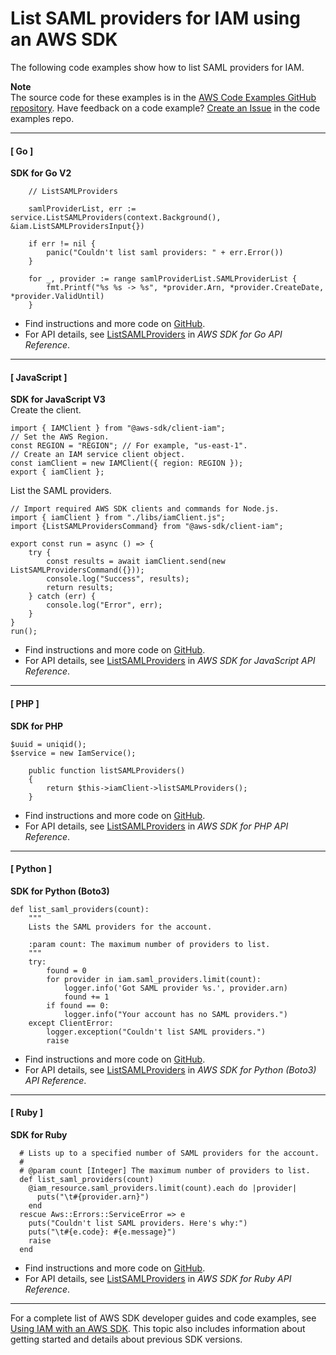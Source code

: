# List SAML providers for IAM using an AWS SDK<a name="example_iam_ListSAMLProviders_section"></a>

The following code examples show how to list SAML providers for IAM\.

**Note**  
The source code for these examples is in the [AWS Code Examples GitHub repository](https://github.com/awsdocs/aws-doc-sdk-examples)\. Have feedback on a code example? [Create an Issue](https://github.com/awsdocs/aws-doc-sdk-examples/issues/new/choose) in the code examples repo\. 

------
#### [ Go ]

**SDK for Go V2**  
  

```
	// ListSAMLProviders

	samlProviderList, err := service.ListSAMLProviders(context.Background(), &iam.ListSAMLProvidersInput{})

	if err != nil {
		panic("Couldn't list saml providers: " + err.Error())
	}

	for _, provider := range samlProviderList.SAMLProviderList {
		fmt.Printf("%s %s -> %s", *provider.Arn, *provider.CreateDate, *provider.ValidUntil)
	}
```
+  Find instructions and more code on [GitHub](https://github.com/awsdocs/aws-doc-sdk-examples/tree/main/gov2/iam#code-examples)\. 
+  For API details, see [ListSAMLProviders](https://pkg.go.dev/github.com/aws/aws-sdk-go-v2/service/iam#Client.ListSAMLProviders) in *AWS SDK for Go API Reference*\. 

------
#### [ JavaScript ]

**SDK for JavaScript V3**  
Create the client\.  

```
import { IAMClient } from "@aws-sdk/client-iam";
// Set the AWS Region.
const REGION = "REGION"; // For example, "us-east-1".
// Create an IAM service client object.
const iamClient = new IAMClient({ region: REGION });
export { iamClient };
```
List the SAML providers\.  

```
// Import required AWS SDK clients and commands for Node.js.
import { iamClient } from "./libs/iamClient.js";
import {ListSAMLProvidersCommand} from "@aws-sdk/client-iam";

export const run = async () => {
    try {
        const results = await iamClient.send(new ListSAMLProvidersCommand({}));
        console.log("Success", results);
        return results;
    } catch (err) {
        console.log("Error", err);
    }
}
run();
```
+  Find instructions and more code on [GitHub](https://github.com/awsdocs/aws-doc-sdk-examples/tree/main/javascriptv3/example_code/iam#code-examples)\. 
+  For API details, see [ListSAMLProviders](https://docs.aws.amazon.com/AWSJavaScriptSDK/v3/latest/clients/client-iam/classes/listsamlproviderscommand.html) in *AWS SDK for JavaScript API Reference*\. 

------
#### [ PHP ]

**SDK for PHP**  
  

```
$uuid = uniqid();
$service = new IamService();

    public function listSAMLProviders()
    {
        return $this->iamClient->listSAMLProviders();
    }
```
+  Find instructions and more code on [GitHub](https://github.com/awsdocs/aws-doc-sdk-examples/tree/main/php/example_code/iam/iam_basics#code-examples)\. 
+  For API details, see [ListSAMLProviders](https://docs.aws.amazon.com/goto/SdkForPHPV3/iam-2010-05-08/ListSAMLProviders) in *AWS SDK for PHP API Reference*\. 

------
#### [ Python ]

**SDK for Python \(Boto3\)**  
  

```
def list_saml_providers(count):
    """
    Lists the SAML providers for the account.

    :param count: The maximum number of providers to list.
    """
    try:
        found = 0
        for provider in iam.saml_providers.limit(count):
            logger.info('Got SAML provider %s.', provider.arn)
            found += 1
        if found == 0:
            logger.info("Your account has no SAML providers.")
    except ClientError:
        logger.exception("Couldn't list SAML providers.")
        raise
```
+  Find instructions and more code on [GitHub](https://github.com/awsdocs/aws-doc-sdk-examples/tree/main/python/example_code/iam/iam_basics#code-examples)\. 
+  For API details, see [ListSAMLProviders](https://docs.aws.amazon.com/goto/boto3/iam-2010-05-08/ListSAMLProviders) in *AWS SDK for Python \(Boto3\) API Reference*\. 

------
#### [ Ruby ]

**SDK for Ruby**  
  

```
  # Lists up to a specified number of SAML providers for the account.
  #
  # @param count [Integer] The maximum number of providers to list.
  def list_saml_providers(count)
    @iam_resource.saml_providers.limit(count).each do |provider|
      puts("\t#{provider.arn}")
    end
  rescue Aws::Errors::ServiceError => e
    puts("Couldn't list SAML providers. Here's why:")
    puts("\t#{e.code}: #{e.message}")
    raise
  end
```
+  Find instructions and more code on [GitHub](https://github.com/awsdocs/aws-doc-sdk-examples/tree/main/ruby/example_code/iam#code-examples)\. 
+  For API details, see [ListSAMLProviders](https://docs.aws.amazon.com/goto/SdkForRubyV3/iam-2010-05-08/ListSAMLProviders) in *AWS SDK for Ruby API Reference*\. 

------

For a complete list of AWS SDK developer guides and code examples, see [Using IAM with an AWS SDK](sdk-general-information-section.md)\. This topic also includes information about getting started and details about previous SDK versions\.